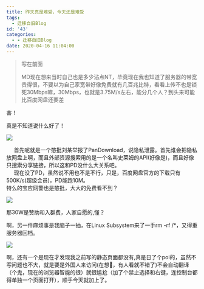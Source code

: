 ```yaml
---
title: 昨天真是难受，今天还是难受
tags:
  - 迁移自旧Blog
id: '43'
categories:
  - - 迁移自旧Blog
date: 2020-04-16 11:04:00
---
```


> 写在前面
> 
> MD现在想来当时自己也是多少沾点NT，毕竟现在我也知道了服务器的带宽贵得很，不要以为自己家宽带好像免费就有几百兆比特，看看上传不也是锁死30Mbps嘛，30Mbps，也就是3.75M/s左右，能分几个人？到头来可能比百度网盘还要差

害！

真是不知道说什么好了！

![](https://cdn.jsdelivr.net/gh/Yuameshi/blog-old@master/passages/20200416/fuckingmrliu.jpg)

     首先呢就是一个憨批刘某举报了PanDownload，说隐私泄露。首先谁会把隐私放网盘上啊，而且外部资源搜索用的是一个名叫史莱姆的API(好像是)，而且好像只搜索分享链接，所以这和PD没什么大关系吧。  
     现在没了PD，虽然说不用也不是不行，只是，百度网盘官方的下载只有500K/s(超级会员)，PD能跑10M。  
 特么的宝应网警也是憨批，大大的免费看不到？

![](https://cdn.jsdelivr.net/gh/Yuameshi/blog-old@master/passages/20200416/pdisfree.jpg)

那30W是赞助和入群费，人家自愿的,懂？

啊，另一件麻烦事是我脑子一抽，在Linux Subsystem来了一手rm -rf /\*，又得重服务器回档。

![](https://cdn.jsdelivr.net/gh/Yuameshi/blog-old@master/passages/20200416/CUV65~UAKP3_B3RU[BC]ITT.png)

啊，还有一个是现在才发现我之前写的静态页面都没有<html lang="zh">,真是日了个poi的，虽然不写问题也不大，就是要是外国人来访问(在想🍑，有人看就不错了)不会自动翻译（个鬼，现在的浏览器智能的很）就很尴尬（加了个禁止选择和右键，连控制台都得单独一个页面打开），顺手今天就加上了。